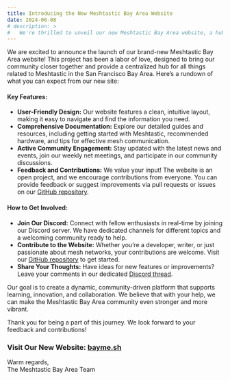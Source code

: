 ```yaml
---
title: Introducing the New Meshtastic Bay Area Website
date: 2024-06-08
# description: >
#   We're thrilled to unveil our new Meshtastic Bay Area website, a hub for all things Meshtastic in the SF Bay Area, featuring comprehensive resources, community engagement, and open opportunities for contributions. Join us in building a stronger, more connected community!
---
```


We are excited to announce the launch of our brand-new Meshtastic Bay Area website! This project has been a labor of love, designed to bring our community closer together and provide a centralized hub for all things related to Meshtastic in the San Francisco Bay Area. Here’s a rundown of what you can expect from our new site:

#### Key Features:
- **User-Friendly Design:** Our website features a clean, intuitive layout, making it easy to navigate and find the information you need.
- **Comprehensive Documentation:** Explore our detailed guides and resources, including getting started with Meshtastic, recommended hardware, and tips for effective mesh communication.
- **Active Community Engagement:** Stay updated with the latest news and events, join our weekly net meetings, and participate in our community discussions.
- **Feedback and Contributions:** We value your input! The website is an open project, and we encourage contributions from everyone. You can provide feedback or suggest improvements via pull requests or issues on our [GitHub repository](https://github.com/baymesh/baymesh.github.io).

#### How to Get Involved:
- **Join Our Discord:** Connect with fellow enthusiasts in real-time by joining our Discord server. We have dedicated channels for different topics and a welcoming community ready to help.
- **Contribute to the Website:** Whether you’re a developer, writer, or just passionate about mesh networks, your contributions are welcome. Visit our [GitHub repository](https://github.com/baymesh/baymesh.github.io) to get started.
- **Share Your Thoughts:** Have ideas for new features or improvements? Leave your comments in our dedicated [Discord thread](https://discord.com/channels/1215705285159817236/1248718979393126453).

Our goal is to create a dynamic, community-driven platform that supports learning, innovation, and collaboration. We believe that with your help, we can make the Meshtastic Bay Area community even stronger and more vibrant.

Thank you for being a part of this journey. We look forward to your feedback and contributions!

### Visit Our New Website: [bayme.sh](https://bayme.sh)

Warm regards,  
The Meshtastic Bay Area Team
